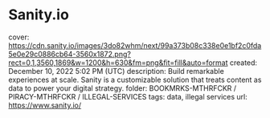 # Sanity.io

cover: https://cdn.sanity.io/images/3do82whm/next/99a373b08c338e0e1bf2c0fda5e0e29c0886cb64-3560x1872.png?rect=0,1,3560,1869&w=1200&h=630&fm=png&fit=fill&auto=format
created: December 10, 2022 5:02 PM (UTC)
description: Build remarkable experiences at scale. Sanity is a customizable solution that treats content as data to power your digital strategy.
folder: BOOKMRKS-MTHRFCKR / PIRACY-MTHRFCKR / ILLEGAL-SERVICES
tags: data, illegal services
url: https://www.sanity.io/